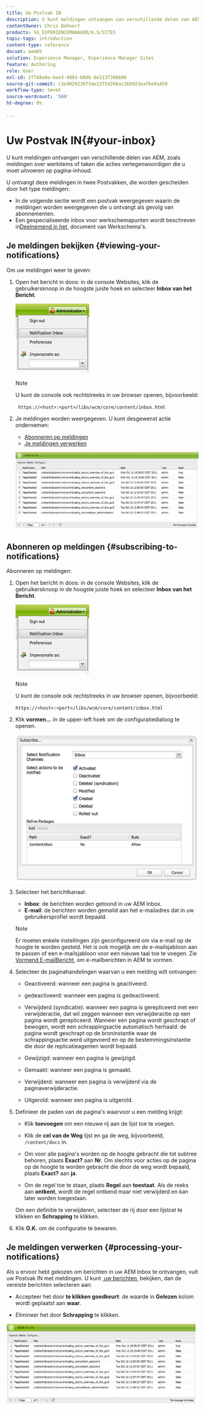 ```yaml
---
title: Uw Postvak IN
description: U kunt meldingen ontvangen van verschillende delen van AEM, zoals meldingen over werkitems of taken die acties vertegenwoordigen die u moet uitvoeren op pagina-inhoud.
contentOwner: Chris Bohnert
products: SG_EXPERIENCEMANAGER/6.5/SITES
topic-tags: introduction
content-type: reference
docset: aem65
solution: Experience Manager, Experience Manager Sites
feature: Authoring
role: User
exl-id: 2f760a0e-bee3-4803-b0db-6e1137396600
source-git-commit: c3e9029236734e22f5d266ac26b923eafbe0a459
workflow-type: tm+mt
source-wordcount: '569'
ht-degree: 0%

---
```


# Uw Postvak IN{#your-inbox}

U kunt meldingen ontvangen van verschillende delen van AEM, zoals meldingen over werkitems of taken die acties vertegenwoordigen die u moet uitvoeren op pagina-inhoud.

U ontvangt deze meldingen in twee Postvakken, die worden gescheiden door het type meldingen:

* In de volgende sectie wordt een postvak weergegeven waarin de meldingen worden weergegeven die u ontvangt als gevolg van abonnementen.
* Een gespecialiseerde inbox voor werkschemapunten wordt beschreven in [&#x200B; Deelnemend in het &#x200B;](/help/sites-classic-ui-authoring/classic-workflows-participating.md) document van Werkschema&#39;s.

## Je meldingen bekijken {#viewing-your-notifications}

Om uw meldingen weer te geven:

1. Open het bericht in doos: in de **&#x200B;**&#x200B;console Websites, klik de gebruikersknoop in de hoogste juiste hoek en selecteer **Inbox van het Bericht**.

   ![&#x200B; screen_shot_2012-02-08at105226am &#x200B;](assets/screen_shot_2012-02-08at105226am.png)

   >[!NOTE]
   >
   >U kunt de console ook rechtstreeks in uw browser openen, bijvoorbeeld:
   >
   >
   >` https://<host>:<port>/libs/wcm/core/content/inbox.html`

1. Je meldingen worden weergegeven. U kunt desgewenst actie ondernemen:

   * [Abonneren op meldingen](#subscribing-to-notifications)
   * [Je meldingen verwerken](#processing-your-notifications)

   ![&#x200B; chlimage_1-4 &#x200B;](assets/chlimage_1-4.jpeg)

## Abonneren op meldingen {#subscribing-to-notifications}

Abonneren op meldingen:

1. Open het bericht in doos: in de **&#x200B;**&#x200B;console Websites, klik de gebruikersknoop in de hoogste juiste hoek en selecteer **Inbox van het Bericht**.

   ![&#x200B; screen_shot_2012-02-08at105226am-1 &#x200B;](assets/screen_shot_2012-02-08at105226am-1.png)

   >[!NOTE]
   >
   >U kunt de console ook rechtstreeks in uw browser openen, bijvoorbeeld:
   >
   >
   >`https://<host>:<port>/libs/wcm/core/content/inbox.html`

1. Klik **vormen...** in de upper-left hoek om de configuratiedialoog te openen.

   ![&#x200B; screen_shot_2012-02-08at111056am &#x200B;](assets/screen_shot_2012-02-08at111056am.png)

1. Selecteer het berichtkanaal:

   * **Inbox**: de berichten worden getoond in uw AEM Inbox.
   * **E-mail**: de berichten worden gemaild aan het e-mailadres dat in uw gebruikersprofiel wordt bepaald.

   >[!NOTE]
   >
   >Er moeten enkele instellingen zijn geconfigureerd om via e-mail op de hoogte te worden gesteld. Het is ook mogelijk om de e-mailsjabloon aan te passen of een e-mailsjabloon voor een nieuwe taal toe te voegen. Zie [&#x200B; Vormend E-mailBericht &#x200B;](/help/sites-administering/notification.md#configuringemailnotification) om e-mailberichten in AEM te vormen.

1. Selecteer de paginahandelingen waarvan u een melding wilt ontvangen:

   * Geactiveerd: wanneer een pagina is geactiveerd.
   * gedeactiveerd: wanneer een pagina is gedeactiveerd.
   * Verwijderd (syndicatie): wanneer een pagina is gerepliceerd met een verwijderactie, dat wil zeggen wanneer een verwijderactie op een pagina wordt gerepliceerd.
Wanneer een pagina wordt geschrapt of bewogen, wordt een schrappingsactie automatisch herhaald: de pagina wordt geschrapt op de broninstantie waar de schrappingsactie werd uitgevoerd en op de bestemmingsinstantie die door de replicatieagenten wordt bepaald.

   * Gewijzigd: wanneer een pagina is gewijzigd.
   * Gemaakt: wanneer een pagina is gemaakt.
   * Verwijderd: wanneer een pagina is verwijderd via de paginaverwijderactie.
   * Uitgerold: wanneer een pagina is uitgerold.

1. Definieer de paden van de pagina&#39;s waarvoor u een melding krijgt:

   * Klik **toevoegen** om een nieuwe rij aan de lijst toe te voegen.
   * Klik de **cel van de Weg** lijst en ga de weg, bijvoorbeeld, `/content/docs` in.

   * Om voor alle pagina&#39;s worden op de hoogte gebracht die tot subtree behoren, plaats **Exact?** aan **Nr**.
Om slechts voor acties op de pagina op de hoogte te worden gebracht die door de weg wordt bepaald, plaats **Exact?** aan **ja**.

   * Om de regel toe te staan, plaats **Regel** aan **toestaat**. Als de reeks aan **ontkent**, wordt de regel ontkend maar niet verwijderd en kan later worden toegestaan.

   Om een definitie te verwijderen, selecteer de rij door een lijstcel te klikken en **Schrapping** te klikken.

1. Klik **O.K.** om de configuratie te bewaren.

## Je meldingen verwerken {#processing-your-notifications}

Als u ervoor hebt gekozen om berichten in uw AEM Inbox te ontvangen, vult uw Postvak IN met meldingen. U kunt [&#x200B; uw berichten &#x200B;](#viewing-your-notifications) bekijken, dan de vereiste berichten selecteren aan:

* Accepteer het door **te klikken goedkeurt**: de waarde in **Gelezen** kolom wordt geplaatst aan **waar**.

* Elimineer het door **Schrapping** te klikken.

![&#x200B; chlimage_1-5 &#x200B;](assets/chlimage_1-5.jpeg)
